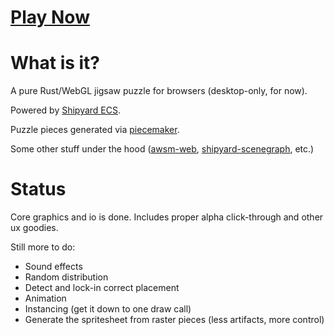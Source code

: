# [Play Now](https://dakom-jigsaw-puzzle.netlify.app/)

# What is it?

A pure Rust/WebGL jigsaw puzzle for browsers (desktop-only, for now).

Powered by [Shipyard ECS](https://github.com/leudz/shipyard). 

Puzzle pieces generated via [piecemaker](https://github.com/jkenlooper/piecemaker). 

Some other stuff under the hood ([awsm-web](https://github.com/dakom/awsm-web), [shipyard-scenegraph](https://github.com/dakom/shipyard-scenegraph), etc.)

# Status

Core graphics and io is done. Includes proper alpha click-through and other ux goodies.

Still more to do:

* Sound effects
* Random distribution
* Detect and lock-in correct placement
* Animation
* Instancing (get it down to one draw call)
* Generate the spritesheet from raster pieces (less artifacts, more control)
